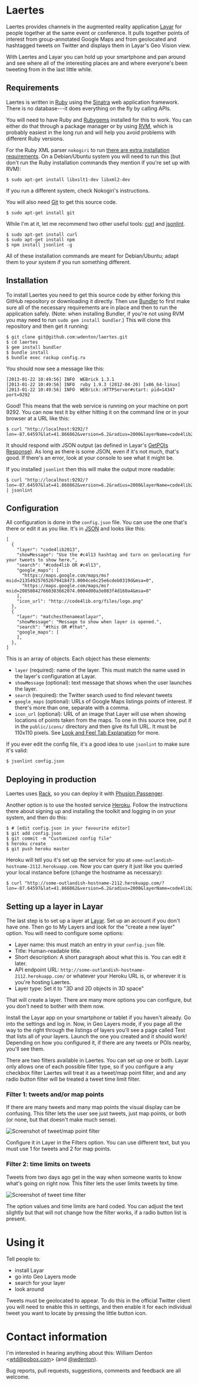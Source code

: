 Laertes
=======

Laertes provides channels in the augmented reality application [Layar](http://www.layar.com/) for people together at the same event or conference.  It pulls together points of interest from group-annotated Google Maps and from geolocated and hashtagged tweets on Twitter and displays them in Layar's Geo Vision view.

With Laertes and Layar you can hold up your smartphone and pan around and see where all of the interesting places are and where everyone's been tweeting from in the last little while.

## Requirements

Laertes is written in [Ruby](http://www.ruby-lang.org/en/) using the [Sinatra](http://www.sinatrarb.com/) web application framework.  There is no database---it does everything on the fly by calling APIs.

You will need to have Ruby and [Rubygems](http://rubygems.org/) installed for this to work.  You can either do that through a package manager or by using [RVM](https://rvm.io/), which is probably easiest in the long run and will help you avoid problems with different Ruby versions.

For the Ruby XML parser `nokogiri` to run [there are extra installation requirements](http://nokogiri.org/tutorials/installing_nokogiri.html). On a Debian/Ubuntu system you will need to run this (but don't run the Ruby installation commands they mention if you're set up with RVM):

    $ sudo apt-get install libxslt1-dev libxml2-dev

If you run a different system, check Nokogiri's instructions.

You will also need [Git](http://git-scm.com/) to get this source code.

    $ sudo apt-get install git

While I'm at it, let me recommend two other useful tools: [curl](http://curl.haxx.se/) and [jsonlint](https://github.com/zaach/jsonlint).

    $ sudo apt-get install curl
    $ sudo apt-get install npm
	$ npm install jsonlint -g

All of these installation commands are meant for Debian/Ubuntu; adapt them to your system if you run something different.

## Installation

To install Laertes you need to get this source code by either forking this GitHub repository or downloading it directly.  Then use [Bundler](http://gembundler.com/) to first make sure all of the necessary requirements are in place and then to run the application safely.  (Note: when installing Bundler, if you're not using RVM you may need to run `sudo gem install bundler`.)  This will clone this repository and then get it running:

    $ git clone git@github.com:wdenton/laertes.git
    $ cd laertes
    $ gem install bundler
    $ bundle install
    $ bundle exec rackup config.ru

You should now see a message like this:

    [2013-01-22 10:49:56] INFO  WEBrick 1.3.1
    [2013-01-22 10:49:56] INFO  ruby 1.9.3 (2012-04-20) [x86_64-linux]
    [2013-01-22 10:49:56] INFO  WEBrick::HTTPServer#start: pid=14347 port=9292

Good! This means that the web service is running on your machine on port 9292.  You can now test it by either hitting it on the command line or in your browser at a URL like this:

    $ curl "http://localhost:9292/?lon=-87.64597&lat=41.866862&version=6.2&radius=2000&layerName=code4lib2013"

It should respond with JSON output (as defined in Layar's [GetPOIs Response](https://www.layar.com/documentation/browser/api/getpois-response/)). As long as there is some JSON, even if it's not much, that's good.  If there's an error, look at your console to see what it might be.

If you installed `jsonlint` then this will make the output more readable:

    $ curl "http://localhost:9292/?lon=-87.64597&lat=41.866862&version=6.2&radius=2000&layerName=code4lib2013" | jsonlint

## Configuration

All configuration is done in the `config.json` file.  You can use the one that's there or edit it as you like.  It's in [JSON](http://www.json.org/) and looks like this:

    [
      {
        "layer": "code4lib2013",
        "showMessage": "Use the #c4l13 hashtag and turn on geolocating for your tweets to show here.",
        "search": "#code4lib OR #c4l13",
        "google_maps": [
          "https://maps.google.com/maps/ms?msid=213549257652679418473.0004ce6c25e6cdeb0319d&msa=0",
          "https://maps.google.com/maps/ms?msid=208580427660303662074.0004d00a3e083f4d160a4&msa=0"
        ],
        "icon_url": "http://code4lib.org/files/logo.png" 
      },
      {
        "layer": "matchesthenameatlayar",
        "showMessage": "Message to show when layer is opened.",
        "search": "#this OR #that",
        "google_maps": [
        ],
      },
    ]

This is an array of objects.  Each object has these elements:

* `layer` (required): name of the layer. This must match the name used in the layer's configuration at Layar.
* `showMessage` (optional): text message that shows when the user launches the layer.
* `search` (required): the Twitter search used to find relevant tweets
* `google_maps` (optional): URLs of Google Maps listings points of interest. If there's more than one, separate with a comma.
* `icon_url` (optional): URL of an image that Layer will use when showing locations of points taken from the maps.  To one in this source tree, put it in the `public/icons/` directory and then give its full URL.  It must be 110x110 pixels.  See [Look and Feel Tab Explanation](http://www.layar.com/documentation/browser/publishing-site/look-and-feel-tab-explanation/) for more.

If you ever edit the config file, it's a good idea to use `jsonlint` to make sure it's valid:

    $ jsonlint config.json

## Deploying in production

Laertes uses [Rack](http://rack.github.com/), so you can deploy it with [Phusion Passenger](https://www.phusionpassenger.com/).

Another option is to use the hosted service [Heroku](http://www.heroku.com/).  Follow the instructions there about signing up and installing the toolkit and logging in on your system, and then do this:

    $ # [edit config.json in your favourite editor]
    $ git add config.json
	$ git commit -m "Customized config file"
	$ heroku create
	$ git push heroku master

Heroku will tell you it's set up the service for you at `some-outlandish-hostname-2112.herokuapp.com`.  Now you can query it just like you queried your local instance before (change the hostname as necessary):

    $ curl "http://some-outlandish-hostname-2112.herokuapp.com/?lon=-87.64597&lat=41.866862&version=6.2&radius=2000&layerName=code4lib2013"

## Setting up a layer in Layar

The last step is to set up a layer at [Layar](http://www.layar.com/).  Set up an account if you don't have one.  Then go to My Layers and look for the "create a new layer" option.  You will need to configure some options:

* Layer name: this must match an entry in your `config.json` file.
* Title: Human-readable title.
* Short description: A short paragraph about what this is.  You can edit it later.
* API endpoint URL: `http://some-outlandish-hostname-2112.herokuapp.com/` or whatever your Heroku URL is, or wherever it is you're hosting Laertes.
* Layer type: Set it to "3D and 2D objects in 3D space"

That will create a layer.  There are many more options you can configure, but you don't need to bother with them now.

Install the Layar app on your smartphone or tablet if you haven't already.  Go into the settings and log in.  Now, in Geo Layers mode, if you page all the way to the right through the listings of layers you'll see a page called Test that lists all of your layers.  Launch the one you created and it should work!  Depending on how you configured it, if there are any tweets or POIs nearby, you'll see them.

There are two filters available in Laertes. You can set up one or both.  Layar only allows one of each possible filter type, so if you configure a any checkbox filter Laertes will treat it as a tweet/map point filter, and and any radio button filter will be treated a tweet time limit filter.

### Filter 1: tweets and/or map points

If there are many tweets and many map points the visual display can be confusing. This filter lets the user see just tweets, just map points, or both (or none, but that doesn't make much sense).

![Screenshot of tweet/map point filter](images/laertes-readme-checkbox.png "Filter to show tweets and/or map points")

Configure it in Layer in the Filters option. You can use different text, but you must use 1 for tweets and 2 for map points.

### Filter 2: time limits on tweets

Tweets from two days ago get in the way when someone wants to know what's going on right now.  This filter lets the user limits tweets by time.

![Screenshot of tweet time filter](images/laertes-readme-radio-button.png "Filter to limit tweets by time")

The option values and time limits are hard coded. You can adjust the text slightly but that will not change how the filter works, if a radio button list is present.

# Using it

Tell people to:

* install Layar
* go into Geo Layers mode
* search for your layer
* look around

Tweets must be geolocated to appear.  To do this in the official Twitter client you will need to enable this in settings, and then enable it for each individual tweet you want to locate by pressing the little button icon.

# Contact information

I'm interested in hearing anything about this: William Denton <[wtd@pobox.com](mailto:wtd@pobox.com)> (and [@wdenton](https://twitter.com/wdenton)).

Bug reports, pull requests, suggestions, comments and feedback are all welcome.



